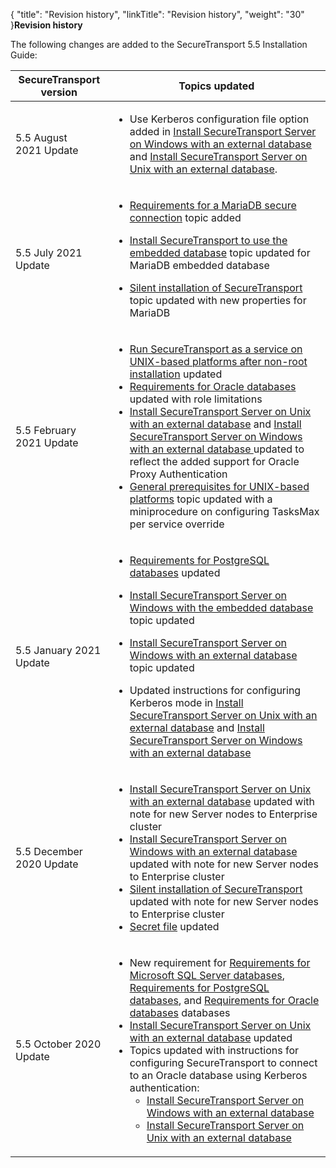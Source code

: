 {
    "title": "Revision history",
    "linkTitle": "Revision history",
    "weight": "30"
}**Revision history**

  

The following changes are added to the SecureTransport 5.5 Installation Guide:

<table cellspacing="0">
   <col/>
   <col/>
   <thead>
      <tr>
         <th><span>SecureTransport</span> version</th>
         <th>Topics updated</th>
      </tr>
   </thead>
   <tbody>
      <tr>
         <td>5.5 August 2021 Update         </td>
         <td>
            <ul>
               <li>
            <p>Use Kerberos configuration file option added in <a href="../install_overview2/installing_on_windows/install_on_windows_with_external_database">Install SecureTransport Server on Windows with an external database </a>and <a href="../install_overview2/installing_on_unix_based_platforms/installing_securetransport_server_external_db_unix">Install SecureTransport Server on Unix with an external database</a>. </p>
               </li>
            </ul>
         </td>
      </tr>
      <tr>
         <td>5.5 July 2021 Update         </td>
         <td>
            <ul>
               <li>
            <p><a href="../prereqs_overview/database_installation_prerequisites/requirements_mariadb">Requirements for a MariaDB secure connection</a> topic added</p>
               </li>
               <li>
            <p><a href="../install_overview2/installing_on_unix_based_platforms/installing_securetransport_embedded_db_unix">Install SecureTransport to use the embedded database</a> topic updated for MariaDB embedded database</p>
               </li>
               <li>
            <p><a href="../install_overview2/silent-install">Silent installation of SecureTransport</a> topic updated with new properties for MariaDB</p>
               </li>
            </ul>
         </td>
      </tr>
      <tr>
         <td>5.5 February 2021 Update         </td>
         <td>
            <ul>
               <li><a href="../install_overview2/installing_on_unix_based_platforms/running_st_as_service_unix">Run SecureTransport as a service on UNIX-based platforms after non-root installation</a> updated               </li>
               <li><a href="../prereqs_overview/database_installation_prerequisites/requirements_for_oracle_databases">Requirements for Oracle databases</a> updated with role limitations               </li>
               <li><a href="../install_overview2/installing_on_unix_based_platforms/installing_securetransport_server_external_db_unix">Install SecureTransport Server on Unix with an external database</a> and <a href="../install_overview2/installing_on_windows/install_on_windows_with_external_database">Install SecureTransport Server on Windows with an external database </a> updated  to reflect the added support for Oracle Proxy Authentication               </li>
               <li><a href="../prereqs_overview/installation_prerequisites_for_unix_based_servers">General prerequisites for UNIX-based platforms</a> topic updated with a miniprocedure on configuring TasksMax per service override               </li>
            </ul>
         </td>
      </tr>
      <tr>
         <td>5.5 January 2021 Update         </td>
         <td>
            <ul>
               <li>
            <p><a href="../prereqs_overview/database_installation_prerequisites/requirements_for_postgresql_databases">Requirements for PostgreSQL databases</a> updated </p>
               </li>
               <li>
            <p><a href="../install_overview2/installing_on_windows/install_to_use_embedded_database">Install SecureTransport Server on Windows with the embedded database</a> topic updated                                </p>
               </li>
               <li>
            <p><a href="../install_overview2/installing_on_windows/install_on_windows_with_external_database">Install SecureTransport Server on Windows with an external database </a> topic updated 
                                </p>
               </li>
               <li>Updated instructions for configuring Kerberos mode in <a href="../install_overview2/installing_on_unix_based_platforms/installing_securetransport_server_external_db_unix">Install SecureTransport Server on Unix with an external database</a> and <a href="../install_overview2/installing_on_windows/install_on_windows_with_external_database">Install SecureTransport Server on Windows with an external database </a>               </li>
            </ul>
         </td>
      </tr>
      <tr>
         <td>5.5 December 2020 Update         </td>
         <td>
            <ul>
               <li><a href="../install_overview2/installing_on_unix_based_platforms/installing_securetransport_server_external_db_unix">Install SecureTransport Server on Unix with an external database</a> updated with note for new Server nodes to Enterprise cluster               </li>
               <li><a href="../install_overview2/installing_on_windows/install_on_windows_with_external_database">Install SecureTransport Server on Windows with an external database </a>updated with note for new Server nodes to Enterprise cluster               </li>
               <li><a href="../install_overview2/silent-install">Silent installation of SecureTransport</a> updated with note for new Server nodes to Enterprise cluster               </li>
               <li><a href="../prereqs_overview/secret_file">Secret file</a> updated                                          </li>
            </ul>
         </td>
      </tr>
      <tr>
         <td>5.5 October 2020 Update         </td>
         <td>
            <ul>
               <li>New requirement for <a href="../prereqs_overview/database_installation_prerequisites/requirements_for_sql_databases">Requirements for Microsoft SQL Server databases</a>, <a href="../prereqs_overview/database_installation_prerequisites/requirements_for_postgresql_databases">Requirements for PostgreSQL databases</a>, and <a href="../prereqs_overview/database_installation_prerequisites/requirements_for_oracle_databases">Requirements for Oracle databases</a> databases                </li>
               <li><a href="../install_overview2/installing_on_unix_based_platforms/installing_securetransport_server_external_db_unix">Install SecureTransport Server on Unix with an external database</a> updated               </li>
               <li>Topics updated with instructions for configuring SecureTransport to connect to an Oracle database using Kerberos authentication:            <ul>               <li><a href="../install_overview2/installing_on_windows/install_on_windows_with_external_database">Install SecureTransport Server on Windows with an external database </a>               </li>               <li><a href="../install_overview2/installing_on_unix_based_platforms/installing_securetransport_server_external_db_unix">Install SecureTransport Server on Unix with an external database</a>               </li>            </ul>               </li>
            </ul>
         </td>
      </tr>
   </tbody>
</table>
